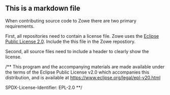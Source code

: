 ## This is a markdown file

When contributing source code to Zowe there are two primary requirements.  

First, all repositories need to contain a license file.  Zowe uses the [Eclipse Public License 2.0](https://www.eclipse.org/legal/epl-v20.html).  Include the this file in the Zowe repostiory.

Second, all source files need to include a header to clearly show the license.

/**
  This program and the accompanying materials are made available under the terms of the 
  Eclipse Public License v2.0 which accompanies this distribution, and is available at
  https://www.eclipse.org/legal/epl-v20.html

  SPDX-License-Identifier: EPL-2.0
**/

